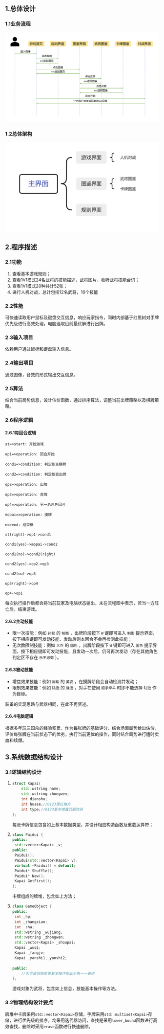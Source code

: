 ## 1.总体设计

### 1.1业务流程

![业务流程](业务流程.png)

### 1.2总体架构

![总体架构](总体架构.png)

## 2.程序描述

### 2.1功能

1. 查看基本游戏规则；
2. 查看1V1模式24名武将的技能描述，武将图片，收听武将技能台词；
3. 查看1V1模式20种共计52张；
4. 进行人机对战，总计包括12名武将，16个技能

### 2.2性能

可快速读取用户鼠标及键盘交互信息，响应玩家指令，同时内部基于红黑树对手牌优先级进行高效处理，电脑选取目前最优解进行出牌。

### 2.3输入项目

依赖用户通过鼠标和键盘输入信息。

### 2.4输出项目

通过图像，音效的形式输出交互信息。

### 2.5算法

结合当前局势信息，设计估价函数，通过排序算法，调整当前出牌策略以及棋牌策略。

### 2.6程序逻辑

#### 2.6.1每回合逻辑

```flow
st=>start: 开始游戏
 
op1=>operation: 回合开始
 
cond1=>condition: 判定能否摸牌
 
cond2=>condition: 判定能否出牌

op2=>operation: 出牌

op3=>operation: 弃牌

op4=>operation: 另一名角色回合
 
mopai=>operation: 摸牌
 
e=>end: 结束框
 
st(right)->op1->cond1
 
cond1(yes)->mopai->cond2
 
cond1(no)->cond2(right)

cond2(yes)->op2->op3

cond2(no)->op3

op3(right)->op4

op4->op1
```

每次执行操作后都会将当前玩家及电脑状态输出，未在流程图中表示，若当一方阵亡后，结束游戏。

#### 2.6.2主动技能

* 限一次技能：例如 `孙权` 的 `制衡` ，出牌阶段按下 `W` 键即可进入 `制衡` 提示界面，按下相应键即可发动技能，发动后则本回合不会再检测此技能；
* 无次数限制技能：例如 `大乔` 的 `国色` ，出牌阶段按下 `W` 键即可进入 `国色` 提示界面，按下相应键即可发动技能，且发动一次后，仍可再次发动（存在其他角色判定区不存在 `乐不思蜀` ）。

#### 2.6.3被动技能

* 增益效果技能：例如 `周瑜` 的 `英姿` ，在摸牌阶段会自动检测并发动；
* 限制效果技能：例如 `陆逊` 的 `谦逊` ，对手在使用 `顺手牵羊` 时即不能选择 `陆逊` 作为目标。

装备的实现思路与武器相同，在此不再赘述。

#### 2.6.4电脑逻辑

根据多年玩三国杀的经验积累，作为每张牌的基础评分，结合场面局势给出估价，评价每张牌在当前状态下的优劣，执行当前更优的操作，同时结合局势进行适时卖血和续爆。

## 3.系统数据结构设计

### 3.1逻辑结构设计

1. ```cpp
   struct Kapai{
       std::wstring name;
       std::wstring zhongwen;
       int dianshu;
       int huase;//0123黑红梅方
       int type;//0123基本锦囊武器防具  
   };
   ```

   每张卡牌信息包含如上基本数据类型，并设计相应构造函数及重载运算符；

2. ```cpp
   class Paidui {
   public:
   	std::vector<Kapai> _v;
   public:
   	Paidui();
   	Paidui(std::vector<Kapai> v);
   	virtual ~Paidui() = default;
   	Paidui* Shuffle();
   	Paidui* New();
   	Kapai GetFirst();
   };
   ```

   卡牌组成的牌堆，包含如上方法；

3. ```cpp
   class GameObject {
   public:
   	int _hp;
   	int _shangxian;
   	int _sha;
   	std::wstring _wujiang;
   	std::wstring _zhongwen;
   	std::vector<Kapai> _shoupai;
   	Kapai _wuqi;
   	Kapai _fangjv;
   	Kapai _yanshi1,_yanshi2;
   
   public:
       //包含武将技能等基本操作在此不再一一表述
   };
   ```

   游戏对象为武将，包含如上信息，技能基本操作等方法。

### 3.2物理结构设计要点

牌堆中卡牌采用`std::vector<Kapai>`存储，手牌采用`std::multiset<Kapai>`存储，进行优先级的排序，均采用迭代器访问，查找是采用`lower_bound`函数进行高效查找，删除时采用`erase`函数进行快速删除。